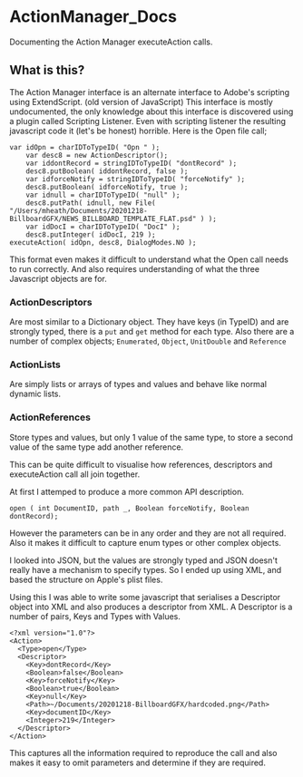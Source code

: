 # ActionManager_Docs
Documenting the Action Manager executeAction calls.

## What is this?

The Action Manager interface is an alternate interface to Adobe's scripting using ExtendScript. (old version of JavaScript) This interface is mostly undocumented,
the only knowledge about this interface is discovered using a plugin called Scripting Listener.  Even with scripting listener the resulting javascript code
it (let's be honest) horrible.  Here is the Open file call;

```
var idOpn = charIDToTypeID( "Opn " );
    var desc8 = new ActionDescriptor();
    var iddontRecord = stringIDToTypeID( "dontRecord" );
    desc8.putBoolean( iddontRecord, false );
    var idforceNotify = stringIDToTypeID( "forceNotify" );
    desc8.putBoolean( idforceNotify, true );
    var idnull = charIDToTypeID( "null" );
    desc8.putPath( idnull, new File( "/Users/mheath/Documents/20201218-BillboardGFX/NEWS_BILLBOARD_TEMPLATE_FLAT.psd" ) );
    var idDocI = charIDToTypeID( "DocI" );
    desc8.putInteger( idDocI, 219 );
executeAction( idOpn, desc8, DialogModes.NO );
```
This format even makes it difficult to understand what the Open call needs to run correctly.  And also requires understanding of what the 
three Javascript objects are for.

### ActionDescriptors 
Are most similar to a Dictionary object.  They have keys (in TypeID) and are strongly typed, there is a `put` and `get` method
for each type.  Also there are a number of complex objects; `Enumerated`, `Object`, `UnitDouble` and `Reference`

### ActionLists 
Are simply lists or arrays of types and values and behave like normal dynamic lists.

### ActionReferences 
Store types and values, but only 1 value of the same type, to store a second value of the same type add another reference.

This can be quite difficult to visualise how references, descriptors and executeAction call all join together.

At first I attemped to produce a more common API description.

`open ( int DocumentID, path _, Boolean forceNotify, Boolean dontRecord);`

However the parameters can be in any order and they are not all required.   Also it makes it difficult to capture enum types or other complex objects.

I looked into JSON, but the values are strongly typed and JSON doesn't really have a mechanism to specify types.  So I ended up using XML, and based the structure on Apple's plist files.

Using this I was able to write some javascript that serialises a Descriptor object into XML and also produces a descriptor from XML.  A Descriptor is a number of pairs, Keys and Types with Values.

```
<?xml version="1.0"?>
<Action>
  <Type>open</Type>
  <Descriptor>
    <Key>dontRecord</Key>
    <Boolean>false</Boolean>
    <Key>forceNotify</Key>
    <Boolean>true</Boolean>
    <Key>null</Key>
    <Path>~/Documents/20201218-BillboardGFX/hardcoded.png</Path>
    <Key>documentID</Key>
    <Integer>219</Integer>
  </Descriptor>
</Action>
```
This captures all the information required to reproduce the call and also makes it easy to omit parameters and determine if they are required.
